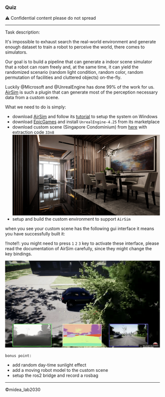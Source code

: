 ### Quiz

:warning: Confidential content please do not spread

---

Task description:

It's impossible to exhaust search the real-world environment and generate enough dataset to train a robot to perceive the world, there comes to simulators.

Our goal is to build a pipeline that can generate a indoor scene simulator that a robot can roam freely and, at the same time, it can yield the randomized scenario (random light condition, random color, random permutation of facilities and cluttered objects) on-the-fly.

Luckily @Microsoft and @UnrealEngine has done 99% of the work for us. [AirSim](https://github.com/microsoft/AirSim) is such a plugin that can generate most of the perception necessary data from a custom scene.

What we need to do is simply:

 - download [AirSim](https://github.com/microsoft/AirSim) and follow its [tutorial](https://microsoft.github.io/AirSim/) to setup the system on Windows
 - download [EpicGames](https://www.epicgames.com) and install `UnrealEngine-4.25` from its marketplace
 - download custom scene (Singapore Condominium) from [here](https://pan.baidu.com/s/1u3o-BIedcmqRknMpOdcnxw) with extraction code `33n8`
   ![singapore_c](img/singapore_c_unreal.png)
 - setup and build the custom environment to support `AirSim`

when you see your custom scene has the following gui interface it means you have successfully built it:

!!note!!: you might need to press `1` `2` `3` key to activate these interface, please read the documentation of AirSim carefully, since they might change the key bindings.

![success_view](img/airsim_result.gif)

`bonus point:`
 - add random day-time sunlight effect
 - add a moving robot model to the custom scene
 - setup the ros2 bridge and record a rosbag
 
---

©midea_lab2030
